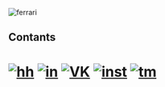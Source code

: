 ![ferrari](http://www.thomas5000.hu/pilot_2014/ferrari_14.png)

## Contants
# [![hh](https://img.shields.io/badge/-hh-ffffff?style=flat&logo=)](https://hh.ru/resume/a6b1b5fbff084a07b70039ed1f446751395854) [![in](https://img.shields.io/badge/-LinkedIn-ffffff?style=flat&logo=LinkedIn&logoColor=47C5FB)](https://www.linkedin.com/in/david-dzgoev-42a5661b6/) [![VK](https://img.shields.io/badge/-vkontakte-ffffff?style=flat&logo=VK&logoColor=#597da3)](https://vk.com/romespapa) [![inst](https://img.shields.io/badge/-instagram-ffffff?style=flat&logo=instagram&logoColor=#597da3)](https://www.instagram.com/romespapa/) [![tm](https://img.shields.io/badge/-telegram-ffffff?style=flat&logo=telegram&logoColor=#0088cc)](https://t.me/ddzgoev)

